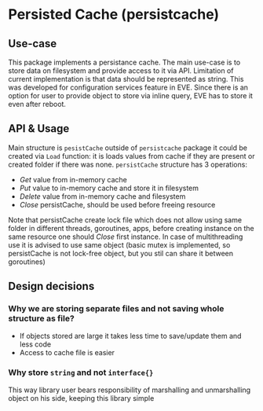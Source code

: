 # Persisted Cache (persistcache)

## Use-case

This package implements a persistance cache. The main use-case is to store data on filesystem and
provide access to it via API. Limitation of current implementation is that data should be represented
as string. This was developed for configuration services feature in EVE. Since there is an option for 
user to provide object to store via inline query, EVE has to store it even after reboot.

## API & Usage

Main structure is `pesistCache` outside of `persistcache` package it could be created via `Load` function:
it is loads values from cache if they are present or created folder if there was none.
`persistCache` structure has 3 operations:

- *Get* value from in-memory cache
- *Put* value to in-memory cache and store it in filesystem
- *Delete* value from in-memory cache and filesystem
- *Close* persistCache, should be used before freeing resource

Note that persistCache create lock file which does not allow using same folder in different threads, goroutines, apps, before creating instance on the same resource one should *Close* first instance. In case of multithreading use it is advised to use same object (basic mutex is implemented, so persistCache is not lock-free object, but you stil can share it between goroutines)

## Design decisions

### Why we are storing separate files and not saving whole structure as file?
+ If objects stored are large it takes less time to save/update them and less code
+ Access to cache file is easier

### Why store `string` and not `interface{}`
This way library user bears responsibility of marshalling and unmarshalling object on his side, keeping this
library simple
